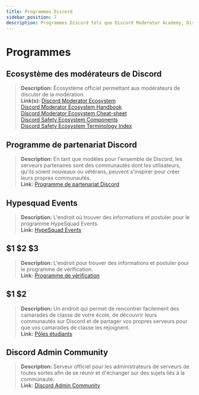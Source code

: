 ```yaml
---
title: Programmes Discord
sidebar_position: 7
description: Programmes Discord tels que Discord Moderator Academy, Discord Partner, HypeSquad Events et Discord Certified Server.
---
```


# Programmes

## Ecosystème des modérateurs de Discord

> **Description:** Écosystème officiel permettant aux modérateurs de discuter de la modération.   <br/>
**Link(s):** [Discord Moderator Ecosystem](https://blog.discord.com/announcing-the-discord-moderator-academy-exam-a1bcb5b9d405)   <br/>
[Discord Moderator Ecosystem Handbook](https://drive.google.com/file/d/1rCCi7UZ3BAS38T-zwBVpmTb13m8z7avW/view)   <br/>
[Discord Moderator Ecosystem Cheat-sheet](https://drive.google.com/file/d/1ir-H91-yfskFO4wjEQCtc81ip9XErl9l/view) <br/>
[Discord Safety Ecosystem Components](https://docs.google.com/document/d/1rh4gAqymGPAqoi1gnzOw-_nIlgkkLvh233NAgNnq-Sw/edit#heading=h.80lk0cy481v7)  <br/>
[Discord Safety Ecosystem Terminology Index](https://drive.google.com/file/d/1MZYnh165Z1d5BBLIq7ax_Ke6cx8WL64_/view)

## Programme de partenariat Discord

> **Description:** En tant que modèles pour l'ensemble de Discord, les serveurs partenaires sont des communautés dont les utilisateurs, qu'ils soient nouveaux ou vétérans, peuvent s'inspirer pour créer leurs propres communautés.   <br/>
**Link:** [Programme de partenariat Discord](https://dis.gd/partners)

## Hypesquad Events

> **Description:** L'endroit où trouver des informations et postuler pour le programme HypeSquad Events.   <br/>
**Link:** [HypeSquad Events](https://dis.gd/hypesquad)

## $1 $2 $3

> **Description:** L'endroit pour trouver des informations et postuler pour le programme de vérification.   <br/>
**Link:** [Programme de vérification](https://dis.gd/verification)

## $1 $2

> **Description:** Un endroit qui permet de rencontrer facilement des camarades de classe de votre école, de découvrir leurs communautés sur Discord et de partager vos propres serveurs pour que vos camarades de classe les rejoignent.   <br/>
**Link:** [Pôles étudiants](https://dis.gd/studenthubs)

## Discord Admin Community

> **Description:** Serveur officiel pour les administrateurs de serveurs de toutes sortes afin de se réunir et d'échanger sur des sujets liés à la communauté. <br/>
**Link:** [Discord Admin Community](https://support.discord.com/hc/en-us/articles/5309276245271-Discord-Admin-Server-FAQ)
